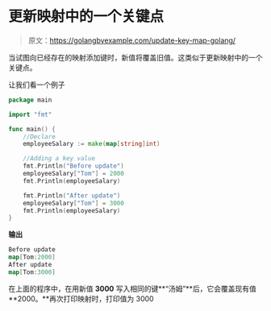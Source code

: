 # 更新映射中的一个关键点

> 原文：<https://golangbyexample.com/update-key-map-golang/>

当试图向已经存在的映射添加键时，新值将覆盖旧值。这类似于更新映射中的一个关键点。

让我们看一个例子

```go
package main

import "fmt"

func main() {
    //Declare
    employeeSalary := make(map[string]int)

    //Adding a key value
    fmt.Println("Before update")
    employeeSalary["Tom"] = 2000
    fmt.Println(employeeSalary)

    fmt.Println("After update")
    employeeSalary["Tom"] = 3000
    fmt.Println(employeeSalary)
}
```

**输出**

```go
Before update
map[Tom:2000]
After update
map[Tom:3000]
```

在上面的程序中，在用新值 **3000** 写入相同的键**“汤姆”**后，它会覆盖现有值 **2000。**再次打印映射时，打印值为 3000